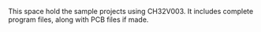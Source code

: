 This space hold the sample projects using CH32V003. It includes complete program files, along with PCB files if made.
